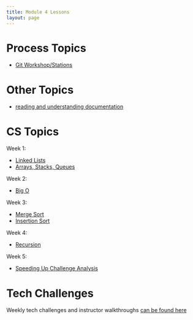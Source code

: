 ```yaml
---
title: Module 4 Lessons
layout: page
---
```


# Process Topics

- [Git Workshop/Stations](/module4-combined/lessons/git_2.0/git.md)

# Other Topics

- [reading and understanding documentation](/module4-combined/lessons/reading_and_understanding_documentation.html)


# CS Topics

Week 1:
- [Linked Lists](/module4-combined/lessons/cs_linked_lists.html)
- [Arrays, Stacks, Queues](/module4-combined/lessons/cs_arrays_stacks_queues.html)

Week 2:
- [Big O](/module4-combined/lessons/cs_big_o.html)

Week 3:
- [Merge Sort](/module4-combined/lessons/cs_merge_sort.html)
- [Insertion Sort](/module4-combined/lessons/cs_insertion_sort.html)

Week 4:
- [Recursion](/module4-combined/lessons/cs_recursion.html)

Week 5:
- [Speeding Up Challenge Analysis](/module4-combined/lessons/cs_challenge_analysis.html)

# Tech Challenges

Weekly tech challenges and instructor walkthroughs [can be found here](/module4-combined/lessons/tech_challenges/index.html)
